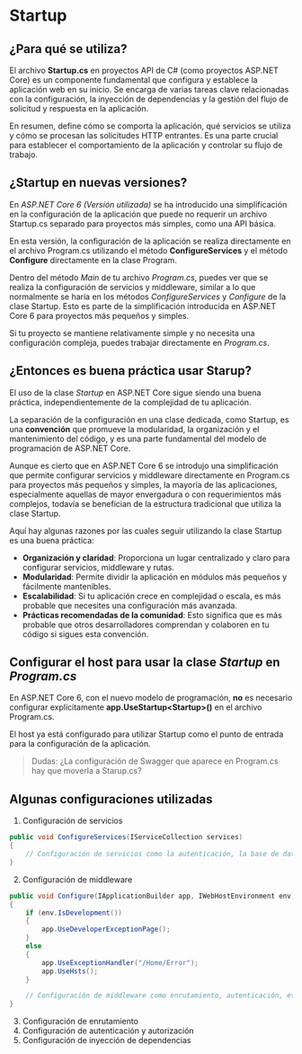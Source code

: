 # Startup
## ¿Para qué se utiliza?
El archivo **Startup.cs** en proyectos API de C# (como proyectos ASP.NET Core) es un componente fundamental que configura y establece la aplicación web en su inicio. Se encarga de varias tareas clave relacionadas con la configuración, la inyección de dependencias y la gestión del flujo de solicitud y respuesta en la aplicación.

En resumen, define cómo se comporta la aplicación, qué servicios se utiliza y cómo se procesan las solicitudes HTTP entrantes. Es una parte crucial para establecer el comportamiento de la aplicación y controlar su flujo de trabajo.

## ¿Startup en nuevas versiones?
En *ASP.NET Core 6 (Versión utilizada)* se ha introducido una simplificación en la configuración de la aplicación que puede no requerir un archivo Startup.cs separado para proyectos más simples, como una API básica.

En esta versión, la configuración de la aplicación se realiza directamente en el archivo Program.cs utilizando el método **ConfigureServices** y el método **Configure** directamente en la clase Program.

Dentro del método *Main* de tu archivo *Program.cs*, puedes ver que se realiza la configuración de servicios y middleware, similar a lo que normalmente se haría en los métodos *ConfigureServices* y *Configure* de la clase Startup. Esto es parte de la simplificación introducida en ASP.NET Core 6 para proyectos más pequeños y simples.

Si tu proyecto se mantiene relativamente simple y no necesita una configuración compleja, puedes trabajar directamente en *Program.cs*.

## ¿Entonces es buena práctica usar Starup?
El uso de la clase *Startup* en ASP.NET Core sigue siendo una buena práctica, independientemente de la complejidad de tu aplicación.

La separación de la configuración en una clase dedicada, como Startup, es una **convención** que promueve la modularidad, la organización y el mantenimiento del código, y es una parte fundamental del modelo de programación de ASP.NET Core.

Aunque es cierto que en ASP.NET Core 6 se introdujo una simplificación que permite configurar servicios y middleware directamente en Program.cs para proyectos más pequeños y simples, la mayoría de las aplicaciones, especialmente aquellas de mayor envergadura o con requerimientos más complejos, todavía se benefician de la estructura tradicional que utiliza la clase Startup.

Aquí hay algunas razones por las cuales seguir utilizando la clase Startup es una buena práctica:
- **Organización y claridad**: Proporciona un lugar centralizado y claro para configurar servicios, middleware y rutas.
- **Modularidad**: Permite dividir la aplicación en módulos más pequeños y fácilmente mantenibles. 
- **Escalabilidad**: Si tu aplicación crece en complejidad o escala, es más probable que necesites una configuración más avanzada.
- **Prácticas recomendadas de la comunidad**: Esto significa que es más probable que otros desarrolladores comprendan y colaboren en tu código si sigues esta convención.


## Configurar el host para usar la clase *Startup* en *Program.cs*
En ASP.NET Core 6, con el nuevo modelo de programación, **no** es necesario configurar explícitamente **app.UseStartup\<Startup\>()** en el archivo Program.cs.

El host ya está configurado para utilizar Startup como el punto de entrada para la configuración de la aplicación.

> Dudas: ¿La configuración de Swagger que aparece en Program.cs hay que moverla a Starup.cs?

## Algunas configuraciones utilizadas
1. Configuración de servicios
```csharp
public void ConfigureServices(IServiceCollection services)
{
    // Configuración de servicios como la autenticación, la base de datos, etc.
}
```
2. Configuración de middleware
```csharp
public void Configure(IApplicationBuilder app, IWebHostEnvironment env)
{
    if (env.IsDevelopment())
    {
        app.UseDeveloperExceptionPage();
    }
    else
    {
        app.UseExceptionHandler("/Home/Error");
        app.UseHsts();
    }

    // Configuración de middleware como enrutamiento, autenticación, etc.
}
```
3. Configuración de enrutamiento
5. Configuración de autenticación y autorización
6. Configuración de inyección de dependencias